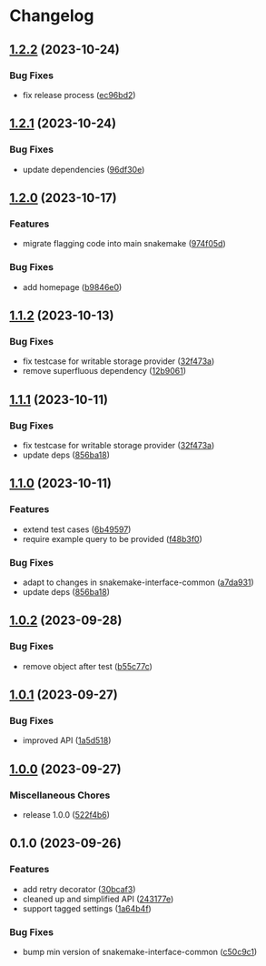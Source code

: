 # Changelog

## [1.2.2](https://github.com/snakemake/snakemake-interface-storage-plugins/compare/v1.2.1...v1.2.2) (2023-10-24)


### Bug Fixes

* fix release process ([ec96bd2](https://github.com/snakemake/snakemake-interface-storage-plugins/commit/ec96bd2334df5fdf03e666ade106ee6e5dd619eb))

## [1.2.1](https://github.com/snakemake/snakemake-interface-storage-plugins/compare/v1.2.0...v1.2.1) (2023-10-24)


### Bug Fixes

* update dependencies ([96df30e](https://github.com/snakemake/snakemake-interface-storage-plugins/commit/96df30e782cf2f4fa5e341177b57178223c49953))

## [1.2.0](https://github.com/snakemake/snakemake-interface-storage-plugins/compare/v1.1.2...v1.2.0) (2023-10-17)


### Features

* migrate flagging code into main snakemake ([974f05d](https://github.com/snakemake/snakemake-interface-storage-plugins/commit/974f05d18a180cb917bf8ca42488ac9ca566aae5))


### Bug Fixes

* add homepage ([b9846e0](https://github.com/snakemake/snakemake-interface-storage-plugins/commit/b9846e0b607c8220bf32ec21d276188cd032d67d))

## [1.1.2](https://github.com/snakemake/snakemake-interface-storage-plugins/compare/v1.1.1...v1.1.2) (2023-10-13)


### Bug Fixes

* fix testcase for writable storage provider ([32f473a](https://github.com/snakemake/snakemake-interface-storage-plugins/commit/32f473aee2bbb835888202654a2092297d27ffed))
* remove superfluous dependency ([12b9061](https://github.com/snakemake/snakemake-interface-storage-plugins/commit/12b90619313ce35b2748abf1f6095fd0a0d4974b))

## [1.1.1](https://github.com/snakemake/snakemake-interface-storage-plugins/compare/v1.1.0...v1.1.1) (2023-10-11)


### Bug Fixes

* fix testcase for writable storage provider ([32f473a](https://github.com/snakemake/snakemake-interface-storage-plugins/commit/32f473aee2bbb835888202654a2092297d27ffed))
* update deps ([856ba18](https://github.com/snakemake/snakemake-interface-storage-plugins/commit/856ba180c6c1fa9d8b754cc4f1dbc022e01aa907))

## [1.1.0](https://github.com/snakemake/snakemake-interface-storage-plugins/compare/v1.0.2...v1.1.0) (2023-10-11)


### Features

* extend test cases ([6b49597](https://github.com/snakemake/snakemake-interface-storage-plugins/commit/6b49597d5d96133756df28994078257bb7afb0c6))
* require example query to be provided ([f48b3f0](https://github.com/snakemake/snakemake-interface-storage-plugins/commit/f48b3f07e1ea9fbb5fcb49890f6167d7c75a8b07))


### Bug Fixes

* adapt to changes in snakemake-interface-common ([a7da931](https://github.com/snakemake/snakemake-interface-storage-plugins/commit/a7da9319d54284df4b9cd5e9fabd8b52098a50e3))
* update deps ([856ba18](https://github.com/snakemake/snakemake-interface-storage-plugins/commit/856ba180c6c1fa9d8b754cc4f1dbc022e01aa907))

## [1.0.2](https://github.com/snakemake/snakemake-interface-storage-plugins/compare/v1.0.1...v1.0.2) (2023-09-28)


### Bug Fixes

* remove object after test ([b55c77c](https://github.com/snakemake/snakemake-interface-storage-plugins/commit/b55c77c6d0f34de4c166832ea8d631becc978d96))

## [1.0.1](https://github.com/snakemake/snakemake-interface-storage-plugins/compare/v1.0.0...v1.0.1) (2023-09-27)


### Bug Fixes

* improved API ([1a5d518](https://github.com/snakemake/snakemake-interface-storage-plugins/commit/1a5d5184a73e4c587d5ed685938b5839878300f6))

## [1.0.0](https://github.com/snakemake/snakemake-interface-storage-plugins/compare/v0.1.0...v1.0.0) (2023-09-27)


### Miscellaneous Chores

* release 1.0.0 ([522f4b6](https://github.com/snakemake/snakemake-interface-storage-plugins/commit/522f4b6821d78e0f3b57fb0cfd1f11b9bdc92bc8))

## 0.1.0 (2023-09-26)


### Features

* add retry decorator ([30bcaf3](https://github.com/snakemake/snakemake-interface-storage-plugins/commit/30bcaf332f8c754ebae445305f82ec9fd131d7f8))
* cleaned up and simplified API ([243177e](https://github.com/snakemake/snakemake-interface-storage-plugins/commit/243177e1112f22559b3996eff0f604442276c040))
* support tagged settings ([1a64b4f](https://github.com/snakemake/snakemake-interface-storage-plugins/commit/1a64b4f556e3e949411204ed533d8af161ef977d))


### Bug Fixes

* bump min version of snakemake-interface-common ([c50c9c1](https://github.com/snakemake/snakemake-interface-storage-plugins/commit/c50c9c129cfb7bc7f6c4d813ff9f8b307757a6c6))
